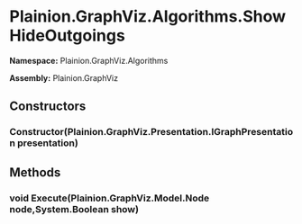 
# Plainion.GraphViz.Algorithms.ShowHideOutgoings

**Namespace:** Plainion.GraphViz.Algorithms

**Assembly:** Plainion.GraphViz


## Constructors

### Constructor(Plainion.GraphViz.Presentation.IGraphPresentation presentation)


## Methods

### void Execute(Plainion.GraphViz.Model.Node node,System.Boolean show)
